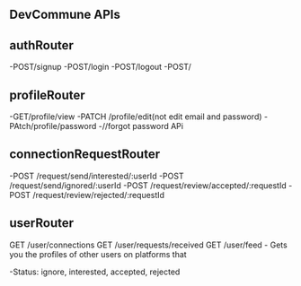 ##  DevCommune APIs

##  authRouter
-POST/signup
-POST/login
-POST/logout
-POST/

## profileRouter
-GET/profile/view
-PATCH /profile/edit(not edit email and password)
-PAtch/profile/password 
-//forgot password APi



## connectionRequestRouter
-POST /request/send/interested/:userId
-POST /request/send/ignored/:userId
-POST /request/review/accepted/:requestId
-POST /request/review/rejected/:requestId

## userRouter
GET /user/connections
GET /user/requests/received
GET /user/feed - Gets you the profiles of other users on platforms that 


-Status: ignore, interested, accepted, rejected